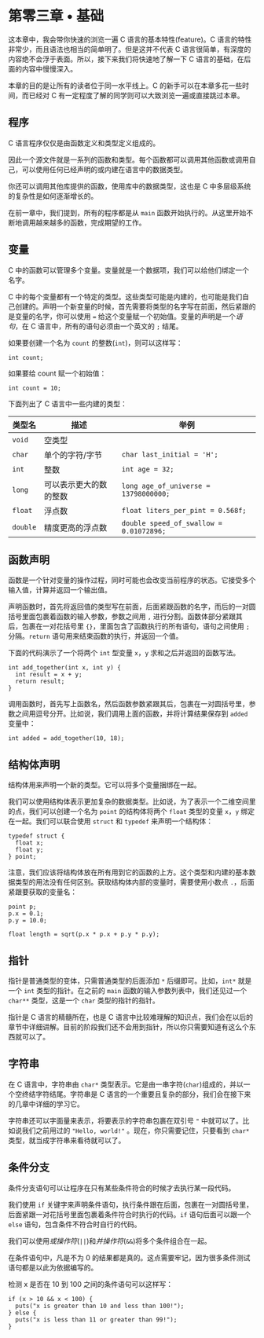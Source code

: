 # 第零三章 • 基础

这本章中，我会带你快速的浏览一遍 C 语言的基本特性(feature)。C 语言的特性非常少，而且语法也相当的简单明了。但是这并不代表 C 语言很简单，有深度的内容绝不会浮于表面。所以，接下来我们将快速地了解一下 C 语言的基础，在后面的内容中慢慢深入。

本章的目的是让所有的读者位于同一水平线上。C 的新手可以在本章多花一些时间，而已经对 C 有一定程度了解的同学则可以大致浏览一遍或直接跳过本章。

## 程序

C 语言程序仅仅是由函数定义和类型定义组成的。

因此一个源文件就是一系列的函数和类型。每个函数都可以调用其他函数或调用自己，可以使用任何已经声明的或内建在语言中的数据类型。

你还可以调用其他库提供的函数，使用库中的数据类型，这也是 C 中多层级系统的复杂性是如何逐渐增长的。

在前一章中，我们提到，所有的程序都是从 `main` 函数开始执行的。从这里开始不断地调用越来越多的函数，完成期望的工作。

## 变量

C 中的函数可以管理多个变量。变量就是一个数据项，我们可以给他们绑定一个名字。

C 中的每个变量都有一个特定的类型。这些类型可能是内建的，也可能是我们自己创建的。声明一个新变量的时候，首先需要将类型的名字写在前面，然后紧跟的是变量的名字，你可以使用 `=` 给这个变量赋一个初始值。变量的声明是一个*语句*，在 C 语言中，所有的语句必须由一个英文的 `;` 结尾。

如果要创建一个名为 `count` 的整数(`int`)，则可以这样写：

    int count;

如果要给 count 赋一个初始值：

    int count = 10;

下面列出了 C 语言中一些内建的类型：


|类型名|描述|举例|
|-----------|-----------|-----------|
|`void`|空类型||
|`char`|单个的字符/字节|`char last_initial = 'H';`|
|`int`|整数|`int age = 32;`|
|`long`|可以表示更大的数的整数|`long age_of_universe = 13798000000;`|
|`float`|浮点数|`float liters_per_pint = 0.568f;`|
|`double`|精度更高的浮点数|`double speed_of_swallow = 0.01072896;`|


## 函数声明

函数是一个针对变量的操作过程，同时可能也会改变当前程序的状态。它接受多个输入值，计算并返回一个输出值。

声明函数时，首先将返回值的类型写在前面，后面紧跟函数的名字，而后的一对圆括号里面包裹着函数的输入参数，参数之间用 `,` 进行分割。函数体部分紧跟其后，包裹在一对花括号里 `{}`，里面包含了函数执行的所有语句，语句之间使用 `;` 分隔。`return` 语句用来结束函数的执行，并返回一个值。

下面的代码演示了一个将两个 `int` 型变量 `x`，`y` 求和之后并返回的函数写法。

    int add_together(int x, int y) {
      int result = x + y;
      return result;
    }

调用函数时，首先写上函数名，然后函数参数紧跟其后，包裹在一对圆括号里，参数之间用逗号分开。比如说，我们调用上面的函数，并将计算结果保存到 `added` 变量中：

    int added = add_together(10, 18);

## 结构体声明

结构体用来声明一个新的类型。它可以将多个变量捆绑在一起。

我们可以使用结构体表示更加复杂的数据类型。比如说，为了表示一个二维空间里的点，我们可以创建一个名为 `point` 的结构体将两个 `float` 类型的变量 `x`，`y` 绑定在一起。我们可以联合使用 `struct` 和 `typedef` 来声明一个结构体：

    typedef struct {
      float x;
      float y;
    } point;

注意，我们应该将结构体放在所有用到它的函数的上方。这个类型和内建的基本数据类型的用法没有任何区别。获取结构体内部的变量时，需要使用小数点 `.`，后面紧跟要获取的变量名：

    point p;
    p.x = 0.1;
    p.y = 10.0;
    
    float length = sqrt(p.x * p.x + p.y * p.y);
    
## 指针

指针是普通类型的变体，只需普通类型的后面添加 `*` 后缀即可。比如，`int*` 就是一个 `int` 类型的指针。在之前的 `main` 函数的输入参数列表中，我们还见过一个 `char**` 类型，这是一个 `char` 类型的指针的指针。

指针是 C 语言的精髓所在，也是 C 语言中比较难理解的知识点，我们会在以后的章节中详细讲解。目前的阶段我们还不会用到指针，所以你只需要知道有这么个东西就可以了。

## 字符串

在 C 语言中，字符串由 `char*` 类型表示。它是由一串字符(`char`)组成的，并以一个空终结字符结尾。字符串是 C 语言的一个重要且复杂的部分，我们会在接下来的几章中详细的学习它。

字符串还可以字面量来表示，将要表示的字符串包裹在双引号 `"` 中就可以了。比如说我们之前用过的 `"Hello, world!"` 。现在，你只需要记住，只要看到 `char*` 类型，就当成字符串来看待就可以了。

## 条件分支

条件分支语句可以让程序在只有某些条件符合的时候才去执行某一段代码。

我们使用 `if` 关键字来声明条件语句，执行条件跟在后面，包裹在一对圆括号里，后面紧跟一对花括号里面包裹着条件符合时执行的代码。`if` 语句后面可以跟一个 `else` 语句，包含条件不符合时自行的代码。

我们可以使用*或操作符*(`||`)和*并操作符*(`&&`)将多个条件组合在一起。

在条件语句中，凡是不为 0 的结果都是真的。这点需要牢记，因为很多条件测试语句都是以此为依据编写的。

检测 x 是否在 10 到 100 之间的条件语句可以这样写：

    if (x > 10 && x < 100) {
      puts("x is greater than 10 and less than 100!");
    } else {
      puts("x is less than 11 or greater than 99!");
    }

